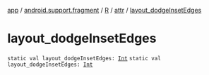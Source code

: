[app](../../../index.md) / [android.support.fragment](../../index.md) / [R](../index.md) / [attr](index.md) / [layout_dodgeInsetEdges](./layout_dodge-inset-edges.md)

# layout_dodgeInsetEdges

`static val layout_dodgeInsetEdges: `[`Int`](https://kotlinlang.org/api/latest/jvm/stdlib/kotlin/-int/index.html)
`static val layout_dodgeInsetEdges: `[`Int`](https://kotlinlang.org/api/latest/jvm/stdlib/kotlin/-int/index.html)